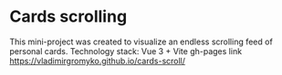 # Cards scrolling

This mini-project was created to visualize an endless scrolling feed of personal cards.
Technology stack: Vue 3 + Vite
gh-pages link https://vladimirgromyko.github.io/cards-scroll/
